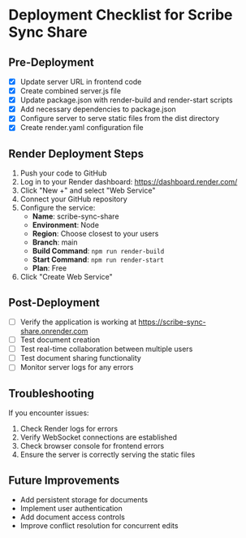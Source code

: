 # Deployment Checklist for Scribe Sync Share

## Pre-Deployment

- [x] Update server URL in frontend code
- [x] Create combined server.js file
- [x] Update package.json with render-build and render-start scripts
- [x] Add necessary dependencies to package.json
- [x] Configure server to serve static files from the dist directory
- [x] Create render.yaml configuration file

## Render Deployment Steps

1. Push your code to GitHub
2. Log in to your Render dashboard: https://dashboard.render.com/
3. Click "New +" and select "Web Service"
4. Connect your GitHub repository
5. Configure the service:
   - **Name**: scribe-sync-share
   - **Environment**: Node
   - **Region**: Choose closest to your users
   - **Branch**: main
   - **Build Command**: `npm run render-build`
   - **Start Command**: `npm run render-start`
   - **Plan**: Free
6. Click "Create Web Service"

## Post-Deployment

- [ ] Verify the application is working at https://scribe-sync-share.onrender.com
- [ ] Test document creation
- [ ] Test real-time collaboration between multiple users
- [ ] Test document sharing functionality
- [ ] Monitor server logs for any errors

## Troubleshooting

If you encounter issues:

1. Check Render logs for errors
2. Verify WebSocket connections are established
3. Check browser console for frontend errors
4. Ensure the server is correctly serving the static files

## Future Improvements

- Add persistent storage for documents
- Implement user authentication
- Add document access controls
- Improve conflict resolution for concurrent edits 
